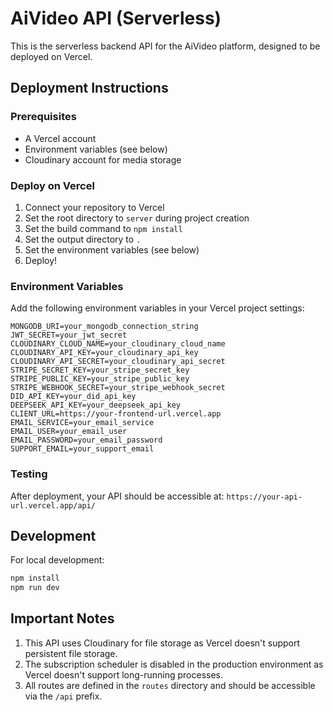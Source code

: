 # AiVideo API (Serverless)

This is the serverless backend API for the AiVideo platform, designed to be deployed on Vercel.

## Deployment Instructions

### Prerequisites

- A Vercel account
- Environment variables (see below)
- Cloudinary account for media storage

### Deploy on Vercel

1. Connect your repository to Vercel
2. Set the root directory to `server` during project creation
3. Set the build command to `npm install`
4. Set the output directory to `.`
5. Set the environment variables (see below)
6. Deploy!

### Environment Variables

Add the following environment variables in your Vercel project settings:

```
MONGODB_URI=your_mongodb_connection_string
JWT_SECRET=your_jwt_secret
CLOUDINARY_CLOUD_NAME=your_cloudinary_cloud_name
CLOUDINARY_API_KEY=your_cloudinary_api_key
CLOUDINARY_API_SECRET=your_cloudinary_api_secret
STRIPE_SECRET_KEY=your_stripe_secret_key
STRIPE_PUBLIC_KEY=your_stripe_public_key
STRIPE_WEBHOOK_SECRET=your_stripe_webhook_secret
DID_API_KEY=your_did_api_key
DEEPSEEK_API_KEY=your_deepseek_api_key
CLIENT_URL=https://your-frontend-url.vercel.app
EMAIL_SERVICE=your_email_service
EMAIL_USER=your_email_user
EMAIL_PASSWORD=your_email_password
SUPPORT_EMAIL=your_support_email
```

### Testing

After deployment, your API should be accessible at:
`https://your-api-url.vercel.app/api/`

## Development

For local development:

```bash
npm install
npm run dev
```

## Important Notes

1. This API uses Cloudinary for file storage as Vercel doesn't support persistent file storage.
2. The subscription scheduler is disabled in the production environment as Vercel doesn't support long-running processes.
3. All routes are defined in the `routes` directory and should be accessible via the `/api` prefix. 